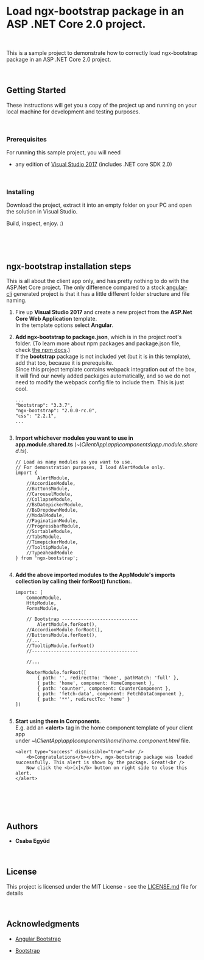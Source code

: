 Load **ngx-bootstrap** package in an ASP .NET Core 2.0 project.
===============================================================

 

This is a sample project to demonstrate how to correctly load ngx-bootstrap
package in an ASP .NET Core 2.0 project.

 

Getting Started
---------------

These instructions will get you a copy of the project up and running on your
local machine for development and testing purposes.

 

### Prerequisites

For running this sample project, you will need

-   any edition of [Visual Studio 2017](https://www.visualstudio.com/downloads/)
    (includes .NET core SDK 2.0)

 

### Installing

Download the project, extract it into an empty folder on your PC and open the
solution in Visual Studio.

Build, inspect, enjoy. :)

 

 

ngx-bootstrap installation steps
--------------------------------

This is all about the client app only, and has pretty nothing to do with the
ASP.Net Core project. The only difference compared to a
stock [angular-cli](https://cli.angular.io/) generated project is that it has a
little different folder structure and file naming.

1.  Fire up **Visual Studio 2017** and create a new project from the **ASP.Net
    Core Web Application** template.   
    In the template options select **Angular**.

2.  **Add ngx-bootstrap to package.json**, which is in the project root's
    folder. (To learn more about npm packages and package.json file, check [the
    npm docs](https://docs.npmjs.com/files/package.json).)  
    If the **bootstrap** package is not included yet (but it is in this
    template), add that too, because it is prerequisite.   
    Since this project template contains webpack integration out of the box, it
    will find our newly added packages automatically, and so we do not need to
    modify the webpack config file to include them. This is just cool.   
    

    ~~~~~~~~~~~~~~~~~~~~~~~~~~~~~~~~~~~~~~~~~~~~~~~~~~~~~~~~~~~~~~~~~~~~~~~~~~~~
    ...
    "bootstrap": "3.3.7",
    "ngx-bootstrap": "2.0.0-rc.0",
    "css": "2.2.1",
    ...
            
    ~~~~~~~~~~~~~~~~~~~~~~~~~~~~~~~~~~~~~~~~~~~~~~~~~~~~~~~~~~~~~~~~~~~~~~~~~~~~

3.  **Import whichever modules you want to use in
    app.module.shared.ts** (*\~\\ClientApp\\app\\components\\app.module.shared.ts*).   
    

    ~~~~~~~~~~~~~~~~~~~~~~~~~~~~~~~~~~~~~~~~~~~~~~~~~~~~~~~~~~~~~~~~~~~~~~~~~~~~
    // Load as many modules as you want to use. 
    // For demonstration purposes, I load AlertModule only.
    import {
            AlertModule, 
        //AccordionModule,
        //ButtonsModule,
        //CarouselModule,
        //CollapseModule,
        //BsDatepickerModule,
        //BsDropdownModule,
        //ModalModule,
        //PaginationModule,
        //ProgressbarModule,
        //SortableModule,
        //TabsModule,
        //TimepickerModule,
        //TooltipModule,
        //TypeaheadModule
    } from 'ngx-bootstrap';
            
    ~~~~~~~~~~~~~~~~~~~~~~~~~~~~~~~~~~~~~~~~~~~~~~~~~~~~~~~~~~~~~~~~~~~~~~~~~~~~

4.  **Add the above imported modules to the AppModule's imports collection by
    calling their forRoot() function:**.   
    

    ~~~~~~~~~~~~~~~~~~~~~~~~~~~~~~~~~~~~~~~~~~~~~~~~~~~~~~~~~~~~~~~~~~~~~~~~~~~~
    imports: [
        CommonModule,
        HttpModule,
        FormsModule,

        // Bootstrap ----------------------------
            AlertModule.forRoot(),
        //AccordionModule.forRoot(),
        //ButtonsModule.forRoot(),
        //...
        //TooltipModule.forRoot()
        //---------------------------------------

        //...

        RouterModule.forRoot([
            { path: '', redirectTo: 'home', pathMatch: 'full' },
            { path: 'home', component: HomeComponent },
            { path: 'counter', component: CounterComponent },
            { path: 'fetch-data', component: FetchDataComponent },
            { path: '**', redirectTo: 'home' }
    ])
            
    ~~~~~~~~~~~~~~~~~~~~~~~~~~~~~~~~~~~~~~~~~~~~~~~~~~~~~~~~~~~~~~~~~~~~~~~~~~~~

5.  **Start using them in Components**.   
    E.g. add an **\<alert\>** tag in the home component template of your client
    app under *\~\\ClientApp\\app\\components\\home\\home.component.html* file.   
    

    ~~~~~~~~~~~~~~~~~~~~~~~~~~~~~~~~~~~~~~~~~~~~~~~~~~~~~~~~~~~~~~~~~~~~~~~~~~~~
    <alert type="success" dismissible="true"><br />
        <b>Congratulations</b></br>, ngx-bootstrap package was loaded successfully. This alert is shown by the package. Great!<br />
        Now click the <b>[x]</b> button on right side to close this alert.
    </alert>
            
    ~~~~~~~~~~~~~~~~~~~~~~~~~~~~~~~~~~~~~~~~~~~~~~~~~~~~~~~~~~~~~~~~~~~~~~~~~~~~

 

 

Authors
-------

-   **Csaba Együd**

 

License
-------

This project is licensed under the MIT License - see the
[LICENSE.md](LICENSE.md) file for details

 

Acknowledgments
---------------

-   [Angular Bootstrap](https://valor-software.com/ngx-bootstrap/#/)

-   [Bootstrap](http://getbootstrap.com/)
